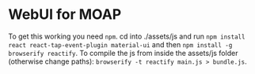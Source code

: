 WebUI for MOAP
==============

To get this working you need `npm`. cd into ./assets/js and run `npm install react react-tap-event-plugin material-ui` and then `npm install -g browserify reactify`.
To compile the js from inside the assets/js folder (otherwise change paths): `browserify -t reactify main.js > bundle.js`.

